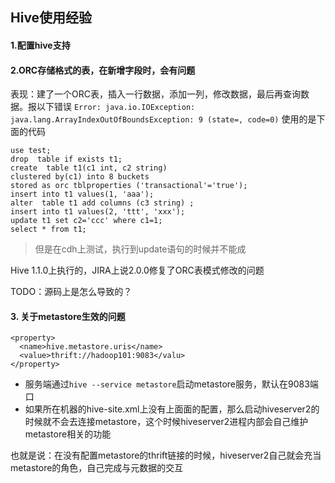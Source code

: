 ## Hive使用经验

#### 1.配置hive支持

#### 2.ORC存储格式的表，在新增字段时，会有问题
表现：建了一个ORC表，插入一行数据，添加一列，修改数据，最后再查询数据。报以下错误
```Error: java.io.IOException: java.lang.ArrayIndexOutOfBoundsException: 9 (state=, code=0)```
使用的是下面的代码
```
use test;
drop  table if exists t1;
create  table t1(c1 int, c2 string)
clustered by(c1) into 8 buckets
stored as orc tblproperties ('transactional'='true');
insert into t1 values(1, 'aaa');
alter  table t1 add columns (c3 string) ;
insert into t1 values(2, 'ttt', 'xxx');
update t1 set c2='ccc' where c1=1;
select * from t1;
```
> 但是在cdh上测试，执行到update语句的时候并不能成

Hive 1.1.0上执行的，JIRA上说2.0.0修复了ORC表模式修改的问题

TODO：源码上是怎么导致的？


#### 3. 关于metastore生效的问题
```
<property>
  <name>hive.metastore.uris</name>
  <value>thrift://hadoop101:9083</valu>
</property>
```
- 服务端通过```hive --service metastore```启动metastore服务，默认在9083端口
- 如果所在机器的hive-site.xml上没有上面面的配置，那么启动hiveserver2的时候就不会去连接metastore，这个时候hiveserver2进程内部会自己维护metastore相关的功能

也就是说：在没有配置metastore的thrift链接的时候，hiveserver2自己就会充当metastore的角色，自己完成与元数据的交互


